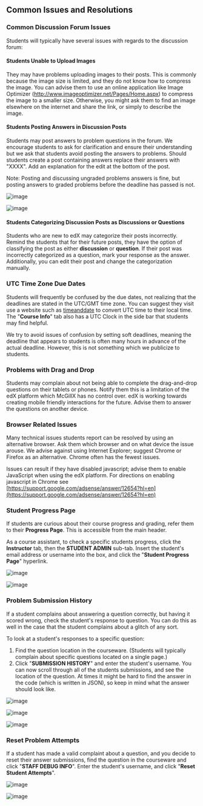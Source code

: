 ## Common Issues and Resolutions

### Common Discussion Forum Issues

Students will typically have several issues with regards to the discussion forum:

#### Students Unable to Upload Images

They may have problems uploading images to their posts. This is commonly because the image size is limited, and they do not know how to compress the image. You can advise them to use an online application like Image Optimizer (http://www.imageoptimizer.net/Pages/Home.aspx) to compress the image to a smaller size. Otherwise, you might ask them to find an image elsewhere on the internet and share the link, or simply to describe the image. 

#### Students Posting Answers in Discussion Posts

Students may post answers to problem questions in the forum. We encourage students to ask for clarification and ensure their understanding but we ask that students avoid posting the answers to problems. Should students create a post containing answers replace their answers with "XXXX". Add an explanation for the edit at the bottom of the post. 

Note: Posting and discussing ungraded problems answers is fine, but posting answers to graded problems before the deadline has passed is not.

![image](../../images/CommonIssues_Answers_in_DiscussionForumSmall.png)

![image](../../images/CommonIssues_Answers_in_DiscussionForum2Small.png)


#### Students Categorizing Discussion Posts as Discussions or Questions

Students who are new to edX may categorize their posts incorrectly. Remind the students that for their future posts, they have the option of classifying the post as either **discussion** or **question**. If their post was incorrectly categorized as a question, mark your response as the answer. Additionally, you can edit their post and change the categorization manually.

### UTC Time Zone Due Dates

Students will frequently be confused by the due dates, not realizing that the deadlines are stated in the UTC/GMT time zone. You can suggest they visit use a website such as [timeanddate](http://www.timeanddate.com/worldclock/converter.html) to convert UTC time to their local time. The "**Course Info**" tab also has a UTC Clock in the side bar that students may find helpful.

We try to avoid issues of confusion by setting soft deadlines, meaning the deadline that appears to students is often many hours in advance of the actual deadline. However, this is not something which we publicize to students.

### Problems with Drag and Drop

Students may complain about not being able to complete the drag-and-drop questions on their tablets or phones. Notify them this is a limitation of the edX platform which McGillX has no control over. edX is working towards creating mobile friendly interactions for the future. Advise them to answer the questions on another device.

### Browser Related Issues

Many technical issues students report can be resolved by using an alternative browser. Ask them which browser and on what device the issue arouse. We advise against using Internet Explorer; suggest Chrome or Firefox as an alternative. Chrome often has the fewest issues.

Issues can result if they have disabled javascript; advise them to enable JavaScript when using the edX platform. For directions on enabling javascript in Chrome see [https://support.google.com/adsense/answer/12654?hl=en](https://support.google.com/adsense/answer/12654?hl=en)



### Student Progress Page

If students are curious about their course progress and grading, refer them to their **Progress Page**. This is accessible from the main header. 

As a course assistant, to check a specific students progress, click the **Instructor** tab, then the **STUDENT ADMIN** sub-tab. Insert the student's email address or username into the box, and click the "**Student Progress Page**" hyperlink.

![image](../../images/CommonIssues_StudentProgressSmall.png)

![image](../../images/CommonIssues_StudentProgress2Small.png)


### Problem Submission History

If a student complains about answering a question correctly, but having it scored wrong, check the student's response to question. You can do this as well in the case that the student complains about a glitch of any sort.

To look at a student's responses to a specific question:

1. Find the question location in the courseware. (Students will typically complain about specific questions located on a single page.) 
2. Click "**SUBMISSION HISTORY**" and enter the student's username. You can now scroll through all of the students submissions, and see the location of the question. At times it might be hard to find the answer in the code (which is written in JSON), so keep in mind what the answer should look like. 

![image](../../images/CommonIssues_ProblemResponseHistory.png)

![image](../../images/CommonIssues_ProblemResponseHistory.png)

![image](../../images/CommonIssues_ProblemResponseHistory1.5.png)


### Reset Problem Attempts

If a student has made a valid complaint about a question, and you decide to reset their answer submissions, find the question in the courseware and click "**STAFF DEBUG INFO**". Enter the student's username, and click "**Reset Student Attempts**".

![image](../../images/CommonIssues_ResetSubmissions.png)

![image](../../images/CommonIssues_ResetSubmissions2.png)

